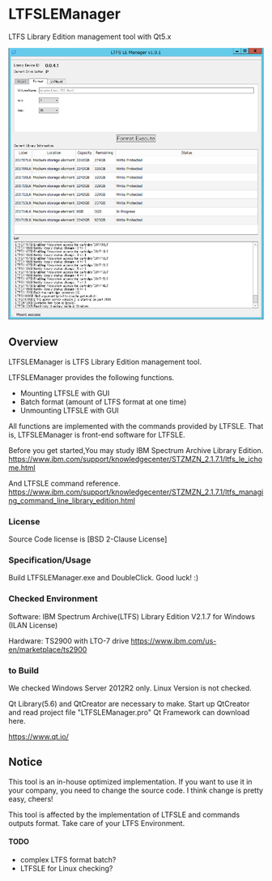 # LTFSLEManager
LTFS Library Edition management tool with Qt5.x

![LTFSLEManager](https://github.com/KengoSawa2/LTFSLEManager/blob/master/SS/LTFSLEManager.png "LTFSLEManager")

## Overview
LTFSLEManager is LTFS Library Edition management tool.

LTFSLEManager provides the following functions.

- Mounting LTFSLE with GUI
- Batch format (amount of LTFS format at one time)
- Unmounting LTFSLE with GUI

All functions are implemented with the commands provided by LTFSLE.
That is, LTFSLEManager is front-end software for LTFSLE.

Before you get started,You may study IBM Spectrum Archive Library Edition.
https://www.ibm.com/support/knowledgecenter/STZMZN_2.1.7.1/ltfs_le_ichome.html

And LTFSLE command reference.
https://www.ibm.com/support/knowledgecenter/STZMZN_2.1.7.1/ltfs_managing_command_line_library_edition.html

### License

Source Code license is [BSD 2-Clause License]  

### Specification/Usage

Build LTFSLEManager.exe and DoubleClick. Good luck! :)

### Checked Environment

Software:
IBM Spectrum Archive(LTFS) Library Edition V2.1.7 for Windows (ILAN License)

Hardware:
TS2900 with LTO-7 drive
https://www.ibm.com/us-en/marketplace/ts2900

### to Build
We checked Windows Server 2012R2 only.
Linux Version is not checked.

Qt Library(5.6) and QtCreator are necessary to make.
Start up QtCreator and read project file "LTFSLEManager.pro"
Qt Framework can download here.

https://www.qt.io/

## Notice
This tool is an in-house optimized implementation.
If you want to use it in your company, you need to change the source code.
I think change is pretty easy, cheers!

This tool is affected by the implementation of LTFSLE and commands outputs format.
Take care of your LTFS Environment.

#### TODO
- complex LTFS format batch?
- LTFSLE for Linux checking?

